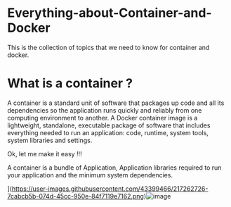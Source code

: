 # Everything-about-Container-and-Docker
This is the collection of topics that we need to know for container and docker.

# What is a container ?

A container is a standard unit of software that packages up code and all its dependencies so the application runs quickly and reliably from one computing environment to another. A Docker container image is a lightweight, standalone, executable package of software that includes everything needed to run an application: code, runtime, system tools, system libraries and settings.

Ok, let me make it easy !!!

A container is a bundle of Application, Application libraries required to run your application and the minimum system dependencies.

](https://user-images.githubusercontent.com/43399466/217262726-7cabcb5b-074d-45cc-950e-84f7119e7162.png)![image](https://github.com/Shailendra114/Everything-about-Container-and-Docker/assets/88799249/b6b0c704-733e-487f-9b48-0ad5d2c9f3f3)



